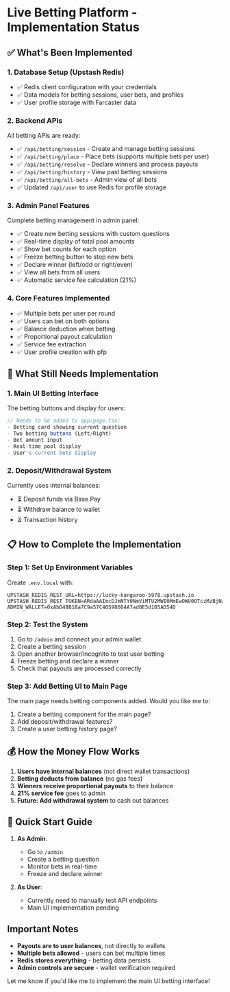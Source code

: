 # Live Betting Platform - Implementation Status

## ✅ What's Been Implemented

### 1. Database Setup (Upstash Redis)
- ✅ Redis client configuration with your credentials
- ✅ Data models for betting sessions, user bets, and profiles
- ✅ User profile storage with Farcaster data

### 2. Backend APIs
All betting APIs are ready:
- ✅ `/api/betting/session` - Create and manage betting sessions
- ✅ `/api/betting/place` - Place bets (supports multiple bets per user)
- ✅ `/api/betting/resolve` - Declare winners and process payouts
- ✅ `/api/betting/history` - View past betting sessions
- ✅ `/api/betting/all-bets` - Admin view of all bets
- ✅ Updated `/api/user` to use Redis for profile storage

### 3. Admin Panel Features
Complete betting management in admin panel:
- ✅ Create new betting sessions with custom questions
- ✅ Real-time display of total pool amounts
- ✅ Show bet counts for each option
- ✅ Freeze betting button to stop new bets
- ✅ Declare winner (left/odd or right/even)
- ✅ View all bets from all users
- ✅ Automatic service fee calculation (21%)

### 4. Core Features Implemented
- ✅ Multiple bets per user per round
- ✅ Users can bet on both options
- ✅ Balance deduction when betting
- ✅ Proportional payout calculation
- ✅ Service fee extraction
- ✅ User profile creation with pfp

## 🚧 What Still Needs Implementation

### 1. Main UI Betting Interface
The betting buttons and display for users:
```typescript
// Needs to be added to app/page.tsx:
- Betting card showing current question
- Two betting buttons (Left/Right)
- Bet amount input
- Real-time pool display
- User's current bets display
```

### 2. Deposit/Withdrawal System
Currently uses internal balances:
- ⏳ Deposit funds via Base Pay
- ⏳ Withdraw balance to wallet
- ⏳ Transaction history

## 📋 How to Complete the Implementation

### Step 1: Set Up Environment Variables
Create `.env.local` with:
```env
UPSTASH_REDIS_REST_URL=https://lucky-kangaroo-5978.upstash.io
UPSTASH_REDIS_REST_TOKEN=ARdaAAImcDJmNTY0NmViMTU2MWI0MmEwOWU0OTczMzBjNzQ1NjllN3AyNTk3OA
ADMIN_WALLET=0xAbD4BB1Ba7C9a57C40598604A7ad0E5d105AD54D
```

### Step 2: Test the System
1. Go to `/admin` and connect your admin wallet
2. Create a betting session
3. Open another browser/incognito to test user betting
4. Freeze betting and declare a winner
5. Check that payouts are processed correctly

### Step 3: Add Betting UI to Main Page
The main page needs betting components added. Would you like me to:
1. Create a betting component for the main page?
2. Add deposit/withdrawal features?
3. Create a user betting history page?

## 💰 How the Money Flow Works

1. **Users have internal balances** (not direct wallet transactions)
2. **Betting deducts from balance** (no gas fees)
3. **Winners receive proportional payouts** to their balance
4. **21% service fee** goes to admin
5. **Future: Add withdrawal system** to cash out balances

## 🎯 Quick Start Guide

1. **As Admin**:
   - Go to `/admin`
   - Create a betting question
   - Monitor bets in real-time
   - Freeze and declare winner

2. **As User**:
   - Currently need to manually test API endpoints
   - Main UI implementation pending

## Important Notes

- **Payouts are to user balances**, not directly to wallets
- **Multiple bets allowed** - users can bet multiple times
- **Redis stores everything** - betting data persists
- **Admin controls are secure** - wallet verification required

Let me know if you'd like me to implement the main UI betting interface!
